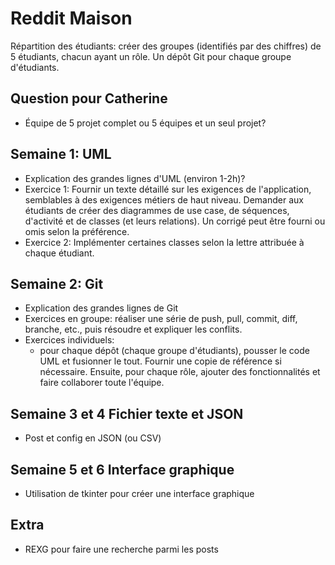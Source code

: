 # Reddit Maison

Répartition des étudiants: créer des groupes (identifiés par des chiffres) de 5 étudiants, chacun ayant un rôle.
Un dépôt Git pour chaque groupe d'étudiants.

## Question pour Catherine

- Équipe de 5 projet complet ou 5 équipes et un seul projet?

## Semaine 1: UML

- Explication des grandes lignes d'UML (environ 1-2h)?
- Exercice 1: Fournir un texte détaillé sur les exigences de l'application, semblables à des exigences métiers de haut niveau.
  Demander aux étudiants de créer des diagrammes de use case, de séquences, d'activité et de classes (et leurs relations).
  Un corrigé peut être fourni ou omis selon la préférence.
- Exercice 2: Implémenter certaines classes selon la lettre attribuée à chaque étudiant.

## Semaine 2: Git

- Explication des grandes lignes de Git
- Exercices en groupe: réaliser une série de push, pull, commit, diff, branche, etc., puis résoudre et expliquer les conflits.
- Exercices individuels:
    - pour chaque dépôt (chaque groupe d'étudiants), pousser le code UML et fusionner le tout. Fournir une copie de référence si nécessaire. Ensuite, pour chaque rôle, ajouter des fonctionnalités et faire collaborer toute l'équipe.

## Semaine 3 et 4 Fichier texte et JSON

- Post et config en JSON (ou CSV)

## Semaine 5 et 6 Interface graphique

- Utilisation de tkinter pour créer une interface graphique

## Extra

- REXG pour faire une recherche parmi les posts

